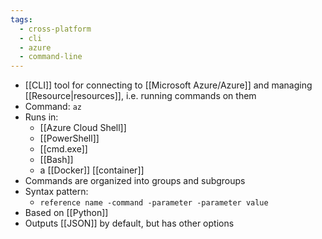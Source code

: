 ```yaml
---
tags:
  - cross-platform
  - cli
  - azure
  - command-line
---
```

- [[CLI]] tool for connecting to [[Microsoft Azure/Azure]] and managing [[Resource|resources]], i.e. running commands on them
- Command: `az`
- Runs in:
	- [[Azure Cloud Shell]]
	- [[PowerShell]]
	- [[cmd.exe]]
	- [[Bash]]
	- a [[Docker]] [[container]]
- Commands are organized into groups and subgroups
- Syntax pattern:
	- `reference name -command -parameter -parameter value`
- Based on [[Python]]
- Outputs [[JSON]] by default, but has other options